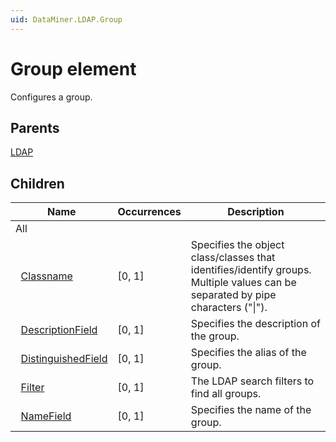 ```yaml
---
uid: DataMiner.LDAP.Group
---
```


# Group element

Configures a group.

## Parents

[LDAP](xref:DataMiner.LDAP)

## Children

| Name | Occurrences | Description |
| --- | --- | --- |
| All |  |  |
| &#160;&#160;[Classname](xref:DataMiner.LDAP.Group.Classname) | [0, 1] | Specifies the object class/classes that identifies/identify groups. Multiple values can be separated by pipe characters ("\|"). |
| &#160;&#160;[DescriptionField](xref:DataMiner.LDAP.Group.DescriptionField) | [0, 1] | Specifies the description of the group. |
| &#160;&#160;[DistinguishedField](xref:DataMiner.LDAP.Group.DistinguishedField) | [0, 1] | Specifies the alias of the group. |
| &#160;&#160;[Filter](xref:DataMiner.LDAP.Group.Filter) | [0, 1] | The LDAP search filters to find all groups. |
| &#160;&#160;[NameField](xref:DataMiner.LDAP.Group.NameField) | [0, 1] | Specifies the name of the group. |
